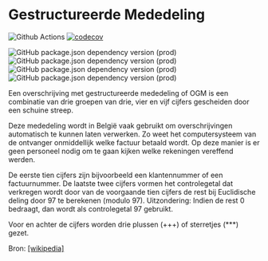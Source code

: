 # Gestructureerde Mededeling

![Github Actions](https://github.com/maartentibau/gestructureerde-mededeling/actions/workflows/build-test-deploy.yml/badge.svg) [![codecov](https://codecov.io/github/maartentibau/gestructureerde-mededeling/branch/main/graph/badge.svg?token=USZZPF9F5F)](https://codecov.io/github/maartentibau/gestructureerde-mededeling)

![GitHub package.json dependency version (prod)](https://img.shields.io/github/package-json/dependency-version/maartentibau/gestructureerde-mededeling/@angular/core) ![GitHub package.json dependency version (prod)](https://img.shields.io/github/package-json/dependency-version/maartentibau/gestructureerde-mededeling/@angular/material) ![GitHub package.json dependency version (prod)](https://img.shields.io/github/package-json/dependency-version/maartentibau/gestructureerde-mededeling/@nx/angular) ![GitHub package.json dependency version (prod)](https://img.shields.io/github/package-json/dependency-version/maartentibau/gestructureerde-mededeling/rxjs)

Een overschrijving met gestructureerde mededeling of OGM is een combinatie van drie groepen van drie, vier en vijf cijfers gescheiden door een schuine streep.

Deze mededeling wordt in België vaak gebruikt om overschrijvingen automatisch te kunnen laten verwerken. Zo weet het computersysteem van de ontvanger onmiddellijk welke factuur betaald wordt. Op deze manier is er geen personeel nodig om te gaan kijken welke rekeningen vereffend werden.

De eerste tien cijfers zijn bijvoorbeeld een klantennummer of een factuurnummer. De laatste twee cijfers vormen het controlegetal dat verkregen wordt door van de voorgaande tien cijfers de rest bij Euclidische deling door 97 te berekenen (modulo 97). Uitzondering: Indien de rest 0 bedraagt, dan wordt als controlegetal 97 gebruikt.

Voor en achter de cijfers worden drie plussen (+++) of sterretjes (***) gezet.

Bron: [[wikipedia]](https://nl.wikipedia.org/wiki/Gestructureerde_mededeling)
